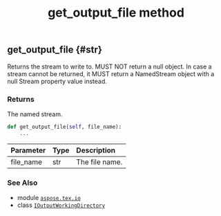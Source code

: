 ﻿---
title: get_output_file method
second_title: Aspose.TeX for Python via .NET API References
description: 
type: docs
weight: 30
url: /python-net/aspose.tex.io/ioutputworkingdirectory/get_output_file/
is_root: false
---

## get_output_file {#str}

Returns the stream to write to. MUST NOT return a null object.
In case a stream cannot be returned, it MUST return a NamedStream object with a null Stream property value instead.


### Returns 


The named stream.


```python
def get_output_file(self, file_name):
    ...
```


| Parameter | Type | Description |
| :- | :- | :- |
| file_name | str | The file name. |



### See Also
* module [`aspose.tex.io`](../../)
* class [`IOutputWorkingDirectory`](/tex/python-net/aspose.tex.io/ioutputworkingdirectory)
